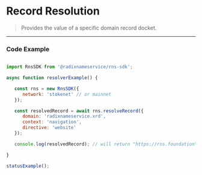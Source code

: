# Record Resolution

> Provides the value of a specific domain record docket.

---

### Code Example

```js

import RnsSDK from '@radixnameservice/rns-sdk';

async function resolverExample() {

   const rns = new RnsSDK({
      network: 'stokenet' // or mainnet
   });

   const resolvedRecord = await rns.resolveRecord({
      domain: 'radixnameservice.xrd',
      context: 'navigation',
      directive: 'website'
   });

   console.log(resolvedRecord); // will return "https://rns.foundation"

}

statusExample();

```